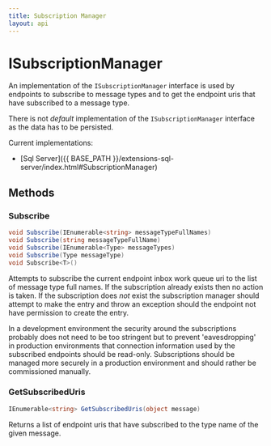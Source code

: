 ```yaml
---
title: Subscription Manager
layout: api
---
```

# ISubscriptionManager

An implementation of the `ISubscriptionManager` interface is used by endpoints to subscribe to message types and to get the endpoint uris that have subscribed to a message type.

There is not *default* implementation of the `ISubscriptionManager` interface as the data has to be persisted.

Current implementations:

- [Sql Server]({{ BASE_PATH }}/extensions-sql-server/index.html#SubscriptionManager)

## Methods

### Subscribe

``` c#
void Subscribe(IEnumerable<string> messageTypeFullNames)
void Subscribe(string messageTypeFullName)
void Subscribe(IEnumerable<Type> messageTypes)
void Subscribe(Type messageType)
void Subscribe<T>()
```

Attempts to subscribe the current endpoint inbox work queue uri to the list of message type full names.  If the subscription already exists then no action is taken.  If the subscription does *not* exist the subscription manager should attempt to make the entry and throw an exception should the endpoint not have permission to create the entry.

In a development environment the security around the subscriptions probably does not need to be too stringent but to prevent 'eavesdropping' in production environments that connection information used by the subscribed endpoints should be read-only.  Subscriptions should be managed more securely in a production environment and should rather be commissioned manually.

### GetSubscribedUris

``` c#
IEnumerable<string> GetSubscribedUris(object message)
```

Returns a list of endpoint uris that have subscribed to the type name of the given message.